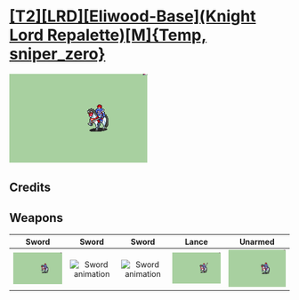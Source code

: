 # [\[T2\]\[LRD\]\[Eliwood-Base\]\(Knight Lord Repalette\)\[M\]{Temp, sniper_zero}](./)

<img src="./1.%20Sword/Sword_000.png" alt="[T2][LRD][Eliwood-Base](Knight Lord Repalette)[M]{Temp, sniper_zero} standing" />

## Credits



## Weapons


|Sword |Sword |Sword |Lance |Unarmed |
|  :---: | :---: | :---: | :---: | :---: |
| <img alt="Sword animation" src="./1.%20Sword/Sword.gif" /> | <img alt="Sword animation" src="./1.%20Sword%20(Durandal%20+Ranged)%20%7Bsniper_zero%7D/Sword.gif" /> | <img alt="Sword animation" src="./1.%20Sword%20(Durandal)/Sword.gif" /> | <img alt="Lance animation" src="./2.%20Lance/Lance.gif" /> | <img alt="Unarmed animation" src="./8.%20Unarmed/Unarmed.gif" /> |
